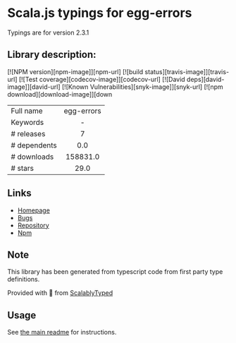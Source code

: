 
# Scala.js typings for egg-errors

Typings are for version 2.3.1

## Library description:
[![NPM version][npm-image]][npm-url] [![build status][travis-image]][travis-url] [![Test coverage][codecov-image]][codecov-url] [![David deps][david-image]][david-url] [![Known Vulnerabilities][snyk-image]][snyk-url] [![npm download][download-image]][down

|                    |                 |
| ------------------ | :-------------: |
| Full name          | egg-errors |
| Keywords           | - |
| # releases         | 7 |
| # dependents       | 0.0 |
| # downloads        | 158831.0 |
| # stars            | 29.0 |

## Links
- [Homepage](https://github.com/eggjs/egg-errors#readme)
- [Bugs](https://github.com/eggjs/egg-errors/issues)
- [Repository](https://github.com/eggjs/egg-errors)
- [Npm](https://www.npmjs.com/package/egg-errors)
    


## Note
This library has been generated from typescript code from first party type definitions.

Provided with :purple_heart: from [ScalablyTyped](https://github.com/oyvindberg/ScalablyTyped)

## Usage
See [the main readme](../../readme.md) for instructions.


